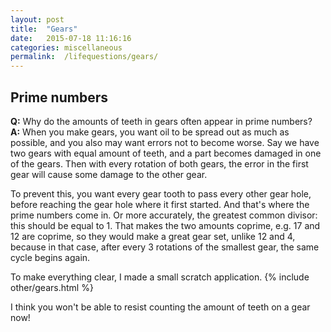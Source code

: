 ```yaml
---
layout: post
title:  "Gears"
date:   2015-07-18 11:16:16
categories: miscellaneous
permalink:  /lifequestions/gears/
---
```

<h2>Prime numbers</h2>
<b>Q:</b> Why do the amounts of teeth in gears often appear in prime numbers?
</br>
<b>A:</b> When you make gears, you want oil to be spread out as much as possible, and you
also may want errors not to become worse. Say we have two gears with equal
amount of teeth, and a part becomes damaged in one of the gears. Then with every
rotation of both gears, the error in the first gear will cause some damage to
the other gear.

To prevent this, you want every gear tooth to pass every other gear hole, before
reaching the gear hole where it first started. And that's where the prime numbers
come in. Or more accurately, the greatest common divisor: this should be equal
to 1. That makes the two amounts coprime, e.g. 17 and 12 are coprime, so they
would make a great gear set, unlike 12 and 4, because in that case, after every 3 rotations of
the smallest gear, the same cycle begins again.

To make everything clear, I made a small scratch application.
{% include other/gears.html %}


I think you won't be able to resist counting the amount of teeth on a gear now!
